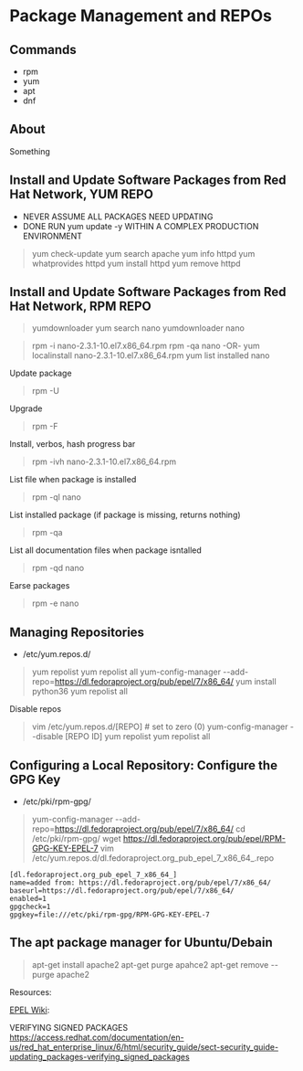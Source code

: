 # Package Management and REPOs

## Commands

- rpm
- yum
- apt
- dnf

## About

Something

## Install and Update Software Packages from Red Hat Network, YUM REPO

- NEVER ASSUME ALL PACKAGES NEED UPDATING
- DONE RUN yum update -y WITHIN A COMPLEX PRODUCTION ENVIRONMENT


> yum check-update
> yum search apache
> yum info httpd
> yum whatprovides httpd
> yum install httpd
> yum remove httpd

## Install and Update Software Packages from Red Hat Network, RPM REPO

> yumdownloader
> yum search nano
> yumdownloader nano

> rpm -i nano-2.3.1-10.el7.x86_64.rpm
> rpm -qa nano
-OR-
> yum localinstall nano-2.3.1-10.el7.x86_64.rpm
> yum list installed nano

Update package
> rpm -U 

Upgrade
> rpm -F 

Install, verbos, hash progress bar
> rpm -ivh nano-2.3.1-10.el7.x86_64.rpm

List file when package is installed
> rpm -ql nano

List installed package (if package is missing, returns nothing)
> rpm -qa 

List all documentation files when package isntalled
> rpm -qd nano

Earse packages
> rpm -e nano

## Managing Repositories

- /etc/yum.repos.d/

> yum repolist
> yum repolist all
> yum-config-manager --add-repo=https://dl.fedoraproject.org/pub/epel/7/x86_64/
> yum install python36
> yum repolist all

Disable repos
> vim /etc/yum.repos.d/[REPO]    # set to zero (0)
> yum-config-manager --disable [REPO ID]
> yum repolist
> yum repolist all

## Configuring a Local Repository: Configure the GPG Key

- /etc/pki/rpm-gpg/

> yum-config-manager --add-repo=https://dl.fedoraproject.org/pub/epel/7/x86_64/
> cd /etc/pki/rpm-gpg/
> wget https://dl.fedoraproject.org/pub/epel/RPM-GPG-KEY-EPEL-7
> vim /etc/yum.repos.d/dl.fedoraproject.org_pub_epel_7_x86_64_.repo

``` /etc/yum.repos.d/
[dl.fedoraproject.org_pub_epel_7_x86_64_]
name=added from: https://dl.fedoraproject.org/pub/epel/7/x86_64/
baseurl=https://dl.fedoraproject.org/pub/epel/7/x86_64/
enabled=1
gpgcheck=1
gpgkey=file:///etc/pki/rpm-gpg/RPM-GPG-KEY-EPEL-7
```

## The apt package manager for Ubuntu/Debain

> apt-get install apache2
> apt-get purge apahce2
> apt-get remove --purge apache2

Resources:

[EPEL Wiki](https://fedoraproject.org/wiki/EPEL): 

VERIFYING SIGNED PACKAGES
https://access.redhat.com/documentation/en-us/red_hat_enterprise_linux/6/html/security_guide/sect-security_guide-updating_packages-verifying_signed_packages